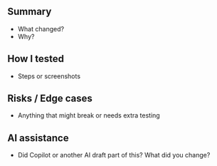 ## Summary
- What changed?
- Why?

## How I tested
- Steps or screenshots

## Risks / Edge cases
- Anything that might break or needs extra testing

## AI assistance
- Did Copilot or another AI draft part of this? What did you change?

